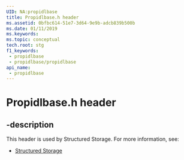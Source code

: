 ```yaml
---
UID: NA:propidlbase
title: Propidlbase.h header
ms.assetid: 0bfbc614-51e7-3d64-9e9b-adcb839b500b
ms.date: 01/11/2019
ms.keywords: 
ms.topic: conceptual
tech.root: stg
f1_keywords:
 - propidlbase
 - propidlbase/propidlbase
api_name:
 - propidlbase
---
```


# Propidlbase.h header


## -description

This header is used by Structured Storage. For more information, see:

- [Structured Storage](../_stg/index.md)

